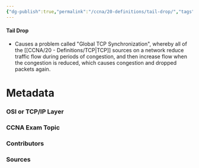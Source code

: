 ```yaml
---
{"dg-publish":true,"permalink":"/ccna/20-definitions/tail-drop/","tags":["defs_ccna"],"created":"2023-11-05T10:55:11.000-08:00","updated":"2023-11-07T16:01:42.000-08:00"}
---
```


#### Tail Drop
- Causes a problem called "Global TCP Synchronization", whereby all of the [[CCNA/20 - Definitions/TCP\|TCP]] sources on a network reduce traffic flow during periods of congestion, and then increase flow when the congestion is reduced, which causes congestion and dropped packets again.








# Metadata
### OSI or TCP/IP Layer

### CCNA Exam Topic

### Contributors

### Sources
